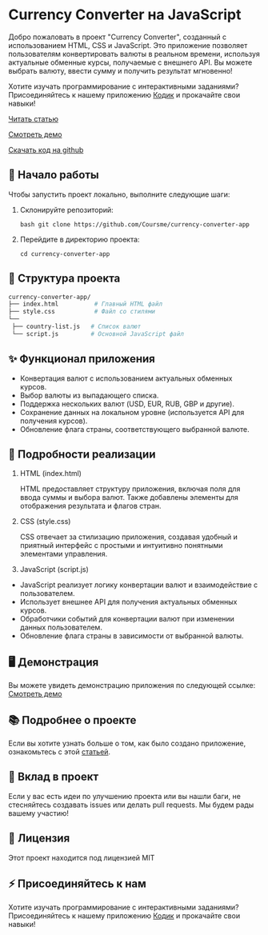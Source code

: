# Currency Converter на JavaScript

Добро пожаловать в проект "Currency Converter", созданный с использованием HTML, CSS и JavaScript. Это приложение позволяет пользователям конвертировать валюты в реальном времени, используя актуальные обменные курсы, получаемые с внешнего API. Вы можете выбрать валюту, ввести сумму и получить результат мгновенно!

Хотите изучать программирование с интерактивными заданиями? Присоединяйтесь к нашему приложению [Кодик](https://t.me/coursme) и прокачайте свои навыки!

[Читать статью](https://coursme.com/article/prilozhenie-dlya-konvertacii-valyut)

[Смотреть демо](https://coursme.github.io/currency-converter-app/)

[Скачать код на github](https://github.com/Coursme/currency-converter-app)

## 🚀 Начало работы

Чтобы запустить проект локально, выполните следующие шаги:

1. Склонируйте репозиторий:

   ```bash git clone https://github.com/Coursme/currency-converter-app ```


2. Перейдите в директорию проекта:

   ```cd currency-converter-app```


## 📂 Структура проекта

 ```bash
currency-converter-app/
├── index.html          # Главный HTML файл
├── style.css           # Файл со стилями
└── 
  ├── country-list.js   # Список валют
  └── script.js         # Основной JavaScript файл
```


## ✨ Функционал приложения

- Конвертация валют с использованием актуальных обменных курсов.
- Выбор валюты из выпадающего списка.
- Поддержка нескольких валют (USD, EUR, RUB, GBP и другие).
- Сохранение данных на локальном уровне (используется API для получения курсов).
- Обновление флага страны, соответствующего выбранной валюте.

## 🔧 Подробности реализации
1. HTML (index.html)

   HTML предоставляет структуру приложения, включая поля для ввода суммы и выбора валют. Также добавлены элементы для отображения результата и флагов стран.

3. CSS (style.css)

   CSS отвечает за стилизацию приложения, создавая удобный и приятный интерфейс с простыми и интуитивно понятными элементами управления.

3. JavaScript (script.js)

- JavaScript реализует логику конвертации валют и взаимодействие с пользователем.
- Использует внешнее API для получения актуальных обменных курсов.
- Обработчики событий для конвертации валют при изменении данных пользователем.
- Обновление флага страны в зависимости от выбранной валюты.

## 🖥️ Демонстрация

Вы можете увидеть демонстрацию приложения по следующей ссылке: [Смотреть демо](https://coursme.github.io/currency-converter-app/)

## 📚 Подробнее о проекте

Если вы хотите узнать больше о том, как было создано приложение, ознакомьтесь с этой [статьей](https://coursme.com/article/prilozhenie-dlya-konvertacii-valyut).

## 🤝 Вклад в проект

Если у вас есть идеи по улучшению проекта или вы нашли баги, не стесняйтесь создавать issues или делать pull requests. Мы будем рады вашему участию!

## 📄 Лицензия

Этот проект находится под лицензией MIT

## ⚡️ Присоединяйтесь к нам

Хотите изучать программирование с интерактивными заданиями? Присоединяйтесь к нашему приложению [Кодик](https://t.me/coursme) и прокачайте свои навыки!




